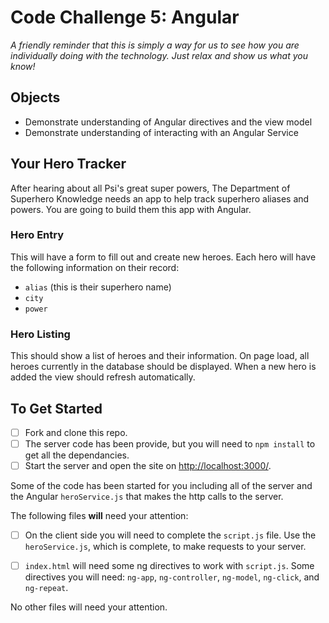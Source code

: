 # Code Challenge 5: Angular

_A friendly reminder that this is simply a way for us to see how you are individually doing with the technology. Just relax and show us what you know!_

## Objects
- Demonstrate understanding of Angular directives and the view model
- Demonstrate understanding of interacting with an Angular Service

## Your Hero Tracker
After hearing about all Psi's great super powers, The Department of Superhero Knowledge needs an app to help track superhero aliases and powers. You are going to build them this app with Angular. 

### Hero Entry
This will have a form to fill out and create new heroes. Each hero will have the following information on their record:

* ```alias``` (this is their superhero name)
* ```city```
* ```power```

### Hero Listing
This should show a list of heroes and their information. On page load, all heroes currently in the database should be displayed. When a new hero is added the view should refresh automatically.

## To Get Started
- [ ] Fork and clone this repo.
- [ ] The server code has been provide, but you will need to `npm install` to get all the dependancies.
- [ ] Start the server and open the site on [http://localhost:3000/](http://localhost:3000/).

Some of the code has been started for you including all of the server and the Angular `heroService.js` that makes the http calls to the server.

The following files **will** need your attention:

- [ ] On the client side you will need to complete the `script.js` file. Use the `heroService.js`, which is complete, to make requests to your server.

- [ ] `index.html` will need some ng directives to work with `script.js`. Some directives you will need: `ng-app`, `ng-controller`, `ng-model`, `ng-click`, and `ng-repeat`.

No other files will need your attention.